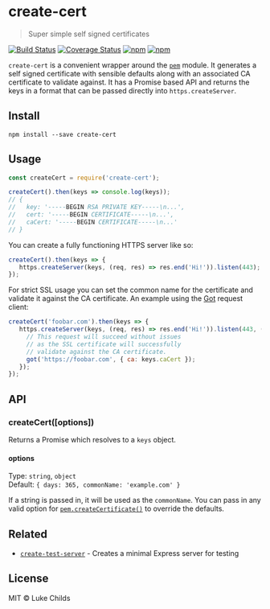 # create-cert

> Super simple self signed certificates

[![Build Status](https://travis-ci.org/lukechilds/create-cert.svg?branch=master)](https://travis-ci.org/lukechilds/create-cert)
[![Coverage Status](https://coveralls.io/repos/github/lukechilds/create-cert/badge.svg?branch=master)](https://coveralls.io/github/lukechilds/create-cert?branch=master)
[![npm](https://img.shields.io/npm/dm/create-cert.svg)](https://www.npmjs.com/package/create-cert)
[![npm](https://img.shields.io/npm/v/create-cert.svg)](https://www.npmjs.com/package/create-cert)

`create-cert` is a convenient wrapper around the [`pem`](https://github.com/Dexus/pem) module. It generates a self signed certificate with sensible defaults along with an associated CA certificate to validate against. It has a Promise based API and returns the keys in a format that can be passed directly into `https.createServer`.

## Install

```shell
npm install --save create-cert
```

## Usage

```js
const createCert = require('create-cert');

createCert().then(keys => console.log(keys));
// {
//   key: '-----BEGIN RSA PRIVATE KEY-----\n...',
//   cert: '-----BEGIN CERTIFICATE-----\n...',
//   caCert: '-----BEGIN CERTIFICATE-----\n...'
// }
```

You can create a fully functioning HTTPS server like so:

```js
createCert().then(keys => {
   https.createServer(keys, (req, res) => res.end('Hi!')).listen(443);
});
```

For strict SSL usage you can set the common name for the certificate and validate it against the CA certificate. An example using the [Got](https://github.com/sindresorhus/got) request client:

```js
createCert('foobar.com').then(keys => {
   https.createServer(keys, (req, res) => res.end('Hi!')).listen(443, () => {
     // This request will succeed without issues
     // as the SSL certificate will successfully
     // validate against the CA certificate.
     got('https://foobar.com', { ca: keys.caCert });
   });
});
```

## API

### createCert([options])

Returns a Promise which resolves to a `keys` object.

#### options

Type: `string`, `object`<br>
Default: `{ days: 365, commonName: 'example.com' }`

If a string is passed in, it will be used as the `commonName`. You can pass in any valid option for [`pem.createCertificate()`](https://github.com/Dexus/pem#create-a-certificate) to override the defaults.

## Related

- [`create-test-server`](https://github.com/lukechilds/create-test-server) - Creates a minimal Express server for testing

## License

MIT © Luke Childs
